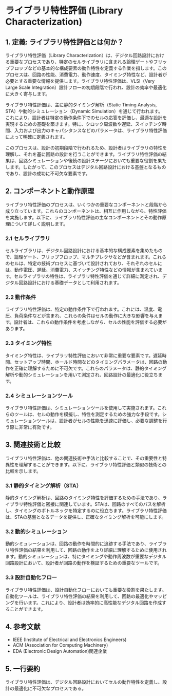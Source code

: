 # ライブラリ特性評価 (Library Characterization)

## 1. 定義: ライブラリ特性評価とは何か？
ライブラリ特性評価（Library Characterization）は、デジタル回路設計における重要なプロセスであり、特定のセルライブラリに含まれる論理ゲートやフリップフロップなどの基本的な構成要素の動作特性を定義する作業を指します。このプロセスは、回路の性能、消費電力、動作速度、タイミング特性など、設計者が必要とする重要な情報を提供します。ライブラリ特性評価は、VLSI（Very Large Scale Integration）設計フローの初期段階で行われ、設計の効率や最適化に大きく寄与します。

ライブラリ特性評価は、主に静的タイミング解析（Static Timing Analysis, STA）や動的シミュレーション（Dynamic Simulation）を通じて行われます。これにより、設計者は特定の動作条件下でのセルの応答を評価し、最適な設計を実現するための基礎を築きます。特に、クロック周波数や遅延、スイッチング時間、入力および出力のキャパシタンスなどのパラメータは、ライブラリ特性評価によって明確に定義されます。

このプロセスは、設計の初期段階で行われるため、設計者はライブラリの特性を理解し、それを基に回路の設計を行うことができます。ライブラリ特性評価の結果は、回路シミュレーションや後続の設計ステージにおいても重要な役割を果たします。したがって、このプロセスはデジタル回路設計における基盤となるものであり、設計の成功に不可欠な要素です。

## 2. コンポーネントと動作原理
ライブラリ特性評価のプロセスは、いくつかの重要なコンポーネントと段階から成り立っています。これらのコンポーネントは、相互に作用しながら、特性評価を実施します。以下に、ライブラリ特性評価の主なコンポーネントとその動作原理について詳しく説明します。

### 2.1 セルライブラリ
セルライブラリは、デジタル回路設計における基本的な構成要素を集めたもので、論理ゲート、フリップフロップ、マルチプレクサなどが含まれます。これらのセルは、特定の技術プロセスに基づいて設計されており、それぞれのセルには、動作電圧、遅延、消費電力、スイッチング特性などの情報が含まれています。セルライブラリの特性は、ライブラリ特性評価を通じて詳細に測定され、デジタル回路設計における基礎データとして利用されます。

### 2.2 動作条件
ライブラリ特性評価は、特定の動作条件下で行われます。これには、温度、電圧、負荷条件などが含まれ、これらの条件はセルの動作に大きな影響を与えます。設計者は、これらの動作条件を考慮しながら、セルの性能を評価する必要があります。

### 2.3 タイミング特性
タイミング特性は、ライブラリ特性評価において非常に重要な要素です。遅延時間、セットアップ時間、ホールド時間などのタイミングパラメータは、回路の動作を正確に理解するために不可欠です。これらのパラメータは、静的タイミング解析や動的シミュレーションを用いて測定され、回路設計の最適化に役立ちます。

### 2.4 シミュレーションツール
ライブラリ特性評価は、シミュレーションツールを使用して実施されます。これらのツールは、セルの動作を模擬し、特性を測定するための強力な手段です。シミュレーションツールは、設計者がセルの性能を迅速に評価し、必要な調整を行う際に非常に有効です。

## 3. 関連技術と比較
ライブラリ特性評価は、他の関連技術や手法と比較することで、その重要性と特異性を理解することができます。以下に、ライブラリ特性評価と類似の技術との比較を示します。

### 3.1 静的タイミング解析（STA）
静的タイミング解析は、回路のタイミング特性を評価するための手法であり、ライブラリ特性評価と密接に関連しています。STAは、回路のすべてのパスを解析し、タイミングのボトルネックを特定するのに役立ちます。ライブラリ特性評価は、STAの基盤となるデータを提供し、正確なタイミング解析を可能にします。

### 3.2 動的シミュレーション
動的シミュレーションは、回路の動作を時間的に追跡する手法であり、ライブラリ特性評価の結果を利用して、回路の動作をより詳細に理解するために使用されます。動的シミュレーションは、特にタイミングや動作周波数が重要なデジタル回路設計において、設計者が回路の動作を検証するための重要なツールです。

### 3.3 設計自動化フロー
ライブラリ特性評価は、設計自動化フローにおいても重要な役割を果たします。自動化ツールは、ライブラリ特性評価の結果を利用して、回路の最適化やマッピングを行います。これにより、設計者は効率的に高性能なデジタル回路を作成することができます。

## 4. 参考文献
- IEEE (Institute of Electrical and Electronics Engineers)
- ACM (Association for Computing Machinery)
- EDA (Electronic Design Automation)関連企業

## 5. 一行要約
ライブラリ特性評価は、デジタル回路設計においてセルの動作特性を定義し、設計の最適化に不可欠なプロセスである。